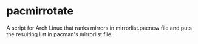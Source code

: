 # pacmirrotate
A script for Arch Linux that ranks mirrors in mirrorlist.pacnew file and puts the resulting list in pacman's mirrorlist file.
